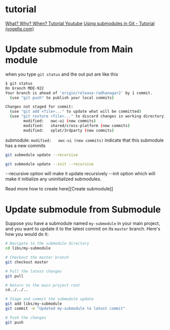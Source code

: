 # tutorial
[What? Why? When? Tutorial Youtube](https://www.youtube.com/watch?v=gSlXo2iLBro&t=295s)
[Using submodules in Git - Tutorial (vogella.com)](https://www.vogella.com/tutorials/GitSubmodules/article.html)

# Update submodule from Main module
when you type `git status` and the out put are like this
```sh
$ git status
On branch MDE-922
Your branch is ahead of 'origin/release-radhanagar2' by 1 commit.
  (use "git push" to publish your local commits)

Changes not staged for commit:
  (use "git add <file>..." to update what will be committed)
  (use "git restore <file>..." to discard changes in working directory)
        modified:   owc-ui (new commits)
        modified:   shared/cross-platform (new commits)
        modified:   xplat/3rdparty (new commits)
```

submodule: `modified:   owc-ui (new commits)` indicate that this submodule has a new commits
```sh
git submodule update --recursive
```

```sh
git submodule update --init --recursive
```

--recursive option will make it update recursively
--init option which will make it initialize any uninitialized submodules.

Read more how to create here[[Create submodule]]

# Update submodule from Submodule

Suppose you have a submodule named `my-submodule` in your main project, and you want to update it to the latest commit on its `master` branch. Here's how you would do it:

```sh
# Navigate to the submodule directory
cd libs/my-submodule

# Checkout the master branch
git checkout master

# Pull the latest changes
git pull

# Return to the main project root
cd../../..

# Stage and commit the submodule update
git add libs/my-submodule
git commit -m "Updated my-submodule to latest commit"

# Push the changes
git push
```